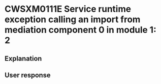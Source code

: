 # CWSXM0111E Service runtime exception calling an import from mediation component 0 in module 1: 2

## Explanation

## User response